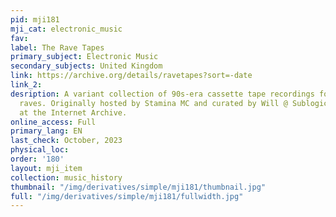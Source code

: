 ```yaml
---
pid: mji181
mji_cat: electronic_music
fav: 
label: The Rave Tapes
primary_subject: Electronic Music
secondary_subjects: United Kingdom
link: https://archive.org/details/ravetapes?sort=-date
link_2: 
desription: A variant collection of 90s-era cassette tape recordings focused on UK
  raves. Originally hosted by Stamina MC and curated by Will @ Sublogic, now hosted
  at the Internet Archive.
online_access: Full
primary_lang: EN
last_check: October, 2023
physical_loc: 
order: '180'
layout: mji_item
collection: music_history
thumbnail: "/img/derivatives/simple/mji181/thumbnail.jpg"
full: "/img/derivatives/simple/mji181/fullwidth.jpg"
---
```

